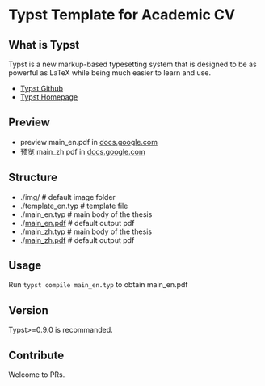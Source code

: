 # Typst Template for Academic CV

## What is Typst
Typst is a new markup-based typesetting system that is designed to be as powerful as LaTeX while being much easier to learn and use.

- [Typst Github](https://github.com/typst/typst)
- [Typst Homepage](https://typst.app)


## Preview
- preview main_en.pdf in [docs.google.com](https://docs.google.com/viewer?url=https://github.com/DawnEver/typst-academic-cv/raw/main/main_en.pdf&embedded=true)
- 预览 main_zh.pdf in [docs.google.com](https://docs.google.com/viewer?url=https://github.com/DawnEver/typst-academic-cv/raw/main/main_zh.pdf&embedded=true)

## Structure
- ./img/  # default image folder
- ./template_en.typ  # template file
- ./main_en.typ  # main body of the thesis
- ./[main_en.pdf](main_en.pdf) # default output pdf
- ./main_zh.typ  # main body of the thesis
- ./[main_zh.pdf](main_en.pdf) # default output pdf

## Usage
Run `typst compile main_en.typ` to obtain main_en.pdf

## Version
Typst>=0.9.0 is recommanded.

## Contribute
Welcome to PRs.